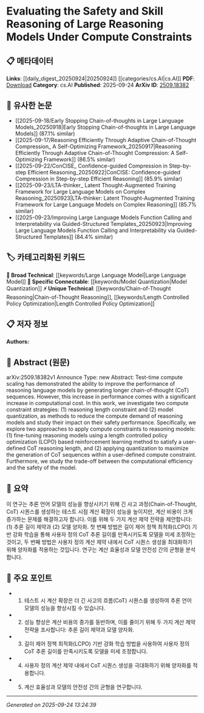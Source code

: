 <!-- KEYWORD_LINKING_METADATA:
{
  "processed_timestamp": "2025-09-24T13:24:39.854047",
  "vocabulary_version": "1.0",
  "selected_keywords": [
    "Large Language Model",
    "Chain-of-Thought Reasoning",
    "Model Quantization",
    "Length Controlled Policy Optimization"
  ],
  "rejected_keywords": [],
  "similarity_scores": {
    "Large Language Model": 0.8,
    "Chain-of-Thought Reasoning": 0.78,
    "Model Quantization": 0.72,
    "Length Controlled Policy Optimization": 0.77
  },
  "extraction_method": "AI_prompt_based",
  "budget_applied": true,
  "candidates_json": {
    "candidates": [
      {
        "surface": "reasoning language models",
        "canonical": "Large Language Model",
        "aliases": [
          "reasoning models"
        ],
        "category": "broad_technical",
        "rationale": "Links to existing knowledge on large language models and their reasoning capabilities.",
        "novelty_score": 0.3,
        "connectivity_score": 0.85,
        "specificity_score": 0.7,
        "link_intent_score": 0.8
      },
      {
        "surface": "chain-of-thought sequences",
        "canonical": "Chain-of-Thought Reasoning",
        "aliases": [
          "CoT sequences"
        ],
        "category": "unique_technical",
        "rationale": "Represents a specific reasoning approach that is central to the paper's focus.",
        "novelty_score": 0.75,
        "connectivity_score": 0.6,
        "specificity_score": 0.85,
        "link_intent_score": 0.78
      },
      {
        "surface": "model quantization",
        "canonical": "Model Quantization",
        "aliases": [],
        "category": "specific_connectable",
        "rationale": "A key technique discussed for reducing computational demand, relevant to efficiency studies.",
        "novelty_score": 0.55,
        "connectivity_score": 0.7,
        "specificity_score": 0.8,
        "link_intent_score": 0.72
      },
      {
        "surface": "length controlled policy optimization",
        "canonical": "Length Controlled Policy Optimization",
        "aliases": [
          "LCPO"
        ],
        "category": "unique_technical",
        "rationale": "Introduces a specific optimization method relevant to the study's methodology.",
        "novelty_score": 0.8,
        "connectivity_score": 0.65,
        "specificity_score": 0.9,
        "link_intent_score": 0.77
      }
    ],
    "ban_list_suggestions": [
      "compute constraint",
      "safety performance"
    ]
  },
  "decisions": [
    {
      "candidate_surface": "reasoning language models",
      "resolved_canonical": "Large Language Model",
      "decision": "linked",
      "scores": {
        "novelty": 0.3,
        "connectivity": 0.85,
        "specificity": 0.7,
        "link_intent": 0.8
      }
    },
    {
      "candidate_surface": "chain-of-thought sequences",
      "resolved_canonical": "Chain-of-Thought Reasoning",
      "decision": "linked",
      "scores": {
        "novelty": 0.75,
        "connectivity": 0.6,
        "specificity": 0.85,
        "link_intent": 0.78
      }
    },
    {
      "candidate_surface": "model quantization",
      "resolved_canonical": "Model Quantization",
      "decision": "linked",
      "scores": {
        "novelty": 0.55,
        "connectivity": 0.7,
        "specificity": 0.8,
        "link_intent": 0.72
      }
    },
    {
      "candidate_surface": "length controlled policy optimization",
      "resolved_canonical": "Length Controlled Policy Optimization",
      "decision": "linked",
      "scores": {
        "novelty": 0.8,
        "connectivity": 0.65,
        "specificity": 0.9,
        "link_intent": 0.77
      }
    }
  ]
}
-->

# Evaluating the Safety and Skill Reasoning of Large Reasoning Models Under Compute Constraints

## 📋 메타데이터

**Links**: [[daily_digest_20250924|20250924]] [[categories/cs.AI|cs.AI]]
**PDF**: [Download](https://arxiv.org/pdf/2509.18382.pdf)
**Category**: cs.AI
**Published**: 2025-09-24
**ArXiv ID**: [2509.18382](https://arxiv.org/abs/2509.18382)

## 🔗 유사한 논문
- [[2025-09-18/Early Stopping Chain-of-thoughts in Large Language Models_20250918|Early Stopping Chain-of-thoughts in Large Language Models]] (87.1% similar)
- [[2025-09-17/Reasoning Efficiently Through Adaptive Chain-of-Thought Compression_ A Self-Optimizing Framework_20250917|Reasoning Efficiently Through Adaptive Chain-of-Thought Compression: A Self-Optimizing Framework]] (86.5% similar)
- [[2025-09-22/ConCISE_ Confidence-guided Compression in Step-by-step Efficient Reasoning_20250922|ConCISE: Confidence-guided Compression in Step-by-step Efficient Reasoning]] (85.9% similar)
- [[2025-09-23/LTA-thinker_ Latent Thought-Augmented Training Framework for Large Language Models on Complex Reasoning_20250923|LTA-thinker: Latent Thought-Augmented Training Framework for Large Language Models on Complex Reasoning]] (85.7% similar)
- [[2025-09-23/Improving Large Language Models Function Calling and Interpretability via Guided-Structured Templates_20250923|Improving Large Language Models Function Calling and Interpretability via Guided-Structured Templates]] (84.4% similar)

## 🏷️ 카테고리화된 키워드
**🧠 Broad Technical**: [[keywords/Large Language Model|Large Language Model]]
**🔗 Specific Connectable**: [[keywords/Model Quantization|Model Quantization]]
**⚡ Unique Technical**: [[keywords/Chain-of-Thought Reasoning|Chain-of-Thought Reasoning]], [[keywords/Length Controlled Policy Optimization|Length Controlled Policy Optimization]]

## 📋 저자 정보

**Authors:** 

## 📄 Abstract (원문)

arXiv:2509.18382v1 Announce Type: new 
Abstract: Test-time compute scaling has demonstrated the ability to improve the performance of reasoning language models by generating longer chain-of-thought (CoT) sequences. However, this increase in performance comes with a significant increase in computational cost. In this work, we investigate two compute constraint strategies: (1) reasoning length constraint and (2) model quantization, as methods to reduce the compute demand of reasoning models and study their impact on their safety performance. Specifically, we explore two approaches to apply compute constraints to reasoning models: (1) fine-tuning reasoning models using a length controlled policy optimization (LCPO) based reinforcement learning method to satisfy a user-defined CoT reasoning length, and (2) applying quantization to maximize the generation of CoT sequences within a user-defined compute constraint. Furthermore, we study the trade-off between the computational efficiency and the safety of the model.

## 📝 요약

이 연구는 추론 언어 모델의 성능을 향상시키기 위해 긴 사고 과정(Chain-of-Thought, CoT) 시퀀스를 생성하는 테스트 시점 계산 확장이 성능을 높이지만, 계산 비용이 크게 증가하는 문제를 해결하고자 합니다. 이를 위해 두 가지 계산 제약 전략을 제안합니다: (1) 추론 길이 제약과 (2) 모델 양자화. 첫 번째 방법은 길이 제어 정책 최적화(LCPO) 기반 강화 학습을 통해 사용자 정의 CoT 추론 길이를 만족시키도록 모델을 미세 조정하는 것이고, 두 번째 방법은 사용자 정의 계산 제약 내에서 CoT 시퀀스 생성을 최대화하기 위해 양자화를 적용하는 것입니다. 연구는 계산 효율성과 모델 안전성 간의 균형을 분석합니다.

## 🎯 주요 포인트

- 1. 테스트 시 계산 확장은 더 긴 사고의 흐름(CoT) 시퀀스를 생성하여 추론 언어 모델의 성능을 향상시킬 수 있습니다.
- 2. 성능 향상은 계산 비용의 증가를 동반하며, 이를 줄이기 위해 두 가지 계산 제약 전략을 조사합니다: 추론 길이 제약과 모델 양자화.
- 3. 길이 제어 정책 최적화(LCPO) 기반 강화 학습 방법을 사용하여 사용자 정의 CoT 추론 길이를 만족시키도록 모델을 미세 조정합니다.
- 4. 사용자 정의 계산 제약 내에서 CoT 시퀀스 생성을 극대화하기 위해 양자화를 적용합니다.
- 5. 계산 효율성과 모델의 안전성 간의 균형을 연구합니다.


---

*Generated on 2025-09-24 13:24:39*